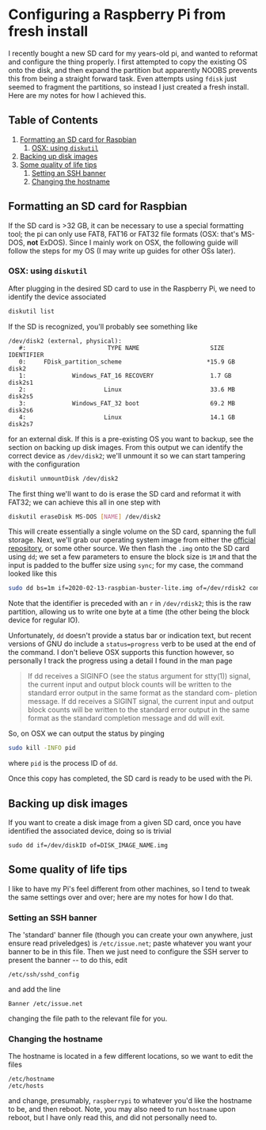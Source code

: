 # Configuring a Raspberry Pi from fresh install
I recently bought a new SD card for my years-old pi, and wanted to reformat and configure the thing properly. I first attempted to copy the existing OS onto the disk, and then expand the partition but apparently NOOBS prevents this from being a straight forward task. Even attempts using `fdisk` just seemed to fragment the partitions, so instead I just created a fresh install. Here are my notes for how I achieved this.

<!--BEGIN TOC-->
## Table of Contents
1. [Formatting an SD card for Raspbian](#toc-sub-tag-0)
	1. [OSX: using `diskutil`](#toc-sub-tag-1)
2. [Backing up disk images](#toc-sub-tag-2)
3. [Some quality of life tips](#toc-sub-tag-3)
	1. [Setting an SSH banner](#toc-sub-tag-4)
	2. [Changing the hostname](#toc-sub-tag-5)
<!--END TOC-->

## Formatting an SD card for Raspbian <a name="toc-sub-tag-0"></a>
If the SD card is >32 GB, it can be necessary to use a special formatting tool; the pi can only use FAT8, FAT16 or FAT32 file formats (OSX: that's MS-DOS, **not** ExDOS). Since I mainly work on OSX, the following guide will follow the steps for my OS (I may write up guides for other OSs later).

### OSX: using `diskutil` <a name="toc-sub-tag-1"></a>
After plugging in the desired SD card to use in the Raspberry Pi, we need to identify the device associated
```bash
diskutil list
```
If the SD is recognized, you'll probably see something like
```
/dev/disk2 (external, physical):
   #:                       TYPE NAME                    SIZE       IDENTIFIER
   0:     FDisk_partition_scheme                        *15.9 GB    disk2
   1:             Windows_FAT_16 RECOVERY                1.7 GB     disk2s1
   2:                      Linux                         33.6 MB    disk2s5
   3:             Windows_FAT_32 boot                    69.2 MB    disk2s6
   4:                      Linux                         14.1 GB    disk2s7
```
for an external disk. If this is a pre-existing OS you want to backup, see the section on backing up disk images. From this output we can identify the correct device as `/dev/disk2`; we'll unmount it so we can start tampering with the configuration
```bash
diskutil unmountDisk /dev/disk2
```
The first thing we'll want to do is erase the SD card and reformat it with FAT32; we can achieve this all in one step with
```bash
diskutil eraseDisk MS-DOS [NAME] /dev/disk2
```
This will create essentially a single volume on the SD card, spanning the full storage. Next, we'll grab our operating system image from either the [official repository](https://www.raspberrypi.org/downloads/raspbian/), or some other source. We then flash the `.img` onto the SD card using `dd`; we set a few parameters to ensure the block size is `1M` and that the input is padded to the buffer size using `sync`; for my case, the command looked like this
```bash
sudo dd bs=1m if=2020-02-13-raspbian-buster-lite.img of=/dev/rdisk2 conv=sync
```
Note that the identifier is preceded with an `r` in `/dev/rdisk2`; this is the raw partition, allowing us to write one byte at a time (the other being the block device for regular IO).

Unfortunately, `dd` doesn't provide a status bar or indication text, but recent versions of GNU do include a `status=progress` verb to be used at the end of the command. I don't believe OSX supports this function however, so personally I track the progress using a detail I found in the man page

>If dd receives a SIGINFO (see the status argument for stty(1)) signal, the current input and output
>block counts will be written to the standard error output in the same format as the standard com-
>pletion message.  If dd receives a SIGINT signal, the current input and output block counts will be
>written to the standard error output in the same format as the standard completion message and dd
>will exit.

So, on OSX we can output the status by pinging
```bash
sudo kill -INFO pid
```
where `pid` is the process ID of `dd`.

Once this copy has completed, the SD card is ready to be used with the Pi.

## Backing up disk images <a name="toc-sub-tag-2"></a>
If you want to create a disk image from a given SD card, once you have identified the associated device, doing so is trivial
```
sudo dd if=/dev/diskID of=DISK_IMAGE_NAME.img
```

## Some quality of life tips <a name="toc-sub-tag-3"></a>
I like to have my Pi's feel different from other machines, so I tend to tweak the same settings over and over; here are my notes for how I do that.

### Setting an SSH banner <a name="toc-sub-tag-4"></a>
The 'standard' banner file (though you can create your own anywhere, just ensure read priveledges) is `/etc/issue.net`; paste whatever you want your banner to be in this file. Then we just need to configure the SSH server to present the banner -- to do this, edit
```
/etc/ssh/sshd_config
```
and add the line
```
Banner /etc/issue.net
```
changing the file path to the relevant file for you.

### Changing the hostname <a name="toc-sub-tag-5"></a>
The hostname is located in a few different locations, so we want to edit the files
```
/etc/hostname
/etc/hosts
```
and change, presumably, `raspberrypi` to whatever you'd like the hostname to be, and then reboot. Note, you may also need to run `hostname` upon reboot, but I have only read this, and did not personally need to.